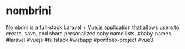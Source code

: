 # nombrini
Nombrini is a full-stack Laravel + Vue.js application that allows users to create, save, and share personalized baby name lists. #baby-names #laravel #vuejs #fullstack #webapp #portfolio-project #vue3
